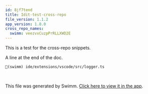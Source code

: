 ```yaml
---
id: 8jf7tend
title: Idit-test-cross-repo
file_version: 1.1.2
app_version: 1.8.0
cross_repo_names:
  swimm: veezvxCuzpPrRLLXWD2E
---
```


This is a test for the cross-repo snippets.

A line at the end of the doc.

`📄(swimm) ide/extensions/vscode/src/logger.ts`

<br/>

This file was generated by Swimm. [Click here to view it in the app](https://swimm-web-app.web.app/repos/Z2l0aHViJTNBJTNBdGVzdC1naXRodWItYXBwJTNBJTNBc3dpbW1pbw==/docs/8jf7tend).
